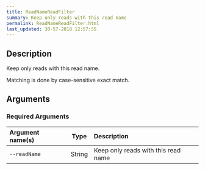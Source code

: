 ```yaml
---
title: ReadNameReadFilter
summary: Keep only reads with this read name
permalink: ReadNameReadFilter.html
last_updated: 30-57-2018 12:57:55
---
```



## Description

Keep only reads with this read name.

 <p>Matching is done by case-sensitive exact match.</p>

## Arguments

### Required Arguments

| Argument name(s) | Type | Description |
| :--------------- | :--: | :------ |
| `--readName` | String | Keep only reads with this read name |


